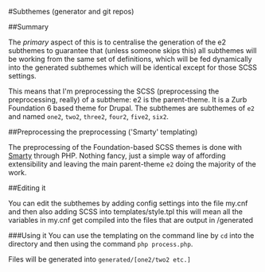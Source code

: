 #Subthemes (generator and git repos)

##Summary

The *primary* aspect of this is to centralise the generation of the e2 subthemes to guarantee that (unless someone skips this) all subthemes will be working from the same set of definitions, which will be fed dynamically into the generated subthemes which will be identical except for those SCSS settings.

This means that I'm preprocessing the SCSS (preprocessing the preprocessing, really) of a subtheme:
e2 is the parent-theme. It is a Zurb Foundation 6 based theme for Drupal. The subthemes are subthemes of `e2` and named `one2`, `two2`, `three2`, `four2`, `five2`, `six2`.

##Preprocessing the preprocessing ('Smarty' templating)

The preprocessing of the Foundation-based SCSS themes is done with [Smarty](https://www.smarty.net "Smarty PHP template engine") through PHP. Nothing fancy, just a simple way of affording extensibility and leaving the main parent-theme `e2` doing the majority of the work.

##Editing it

You can edit the subthemes by adding config settings into the file my.cnf and then also adding SCSS into templates/style.tpl this will mean all the variables in my.cnf get compiled into the files that are output in /generated

###Using it
You can use the templating on the command line by `cd` into the directory and then using the command `php process.php`.

Files will be generated into `generated/[one2/two2 etc.]`